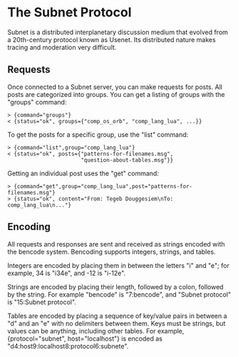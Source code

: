# The Subnet Protocol

Subnet is a distributed interplanetary discussion medium that evolved
from a 20th-century protocol known as Usenet. Its distributed nature
makes tracing and moderation very difficult.

## Requests

Once connected to a Subnet server, you can make requests for
posts. All posts are categorized into groups. You can get a listing of
groups with the "groups" command:

    > {command="groups"}
    < {status="ok", groups={"comp_os_orb", "comp_lang_lua", ...}}

To get the posts for a specific group, use the "list" command:

    > {command="list",group="comp_lang_lua"}
    < {status="ok", posts={"patterns-for-filenames.msg",
                           "question-about-tables.msg"}}

Getting an individual post uses the "get" command:

    > {command="get",group="comp_lang_lua",post="patterns-for-filenames.msg"}
    > {status="ok", content="From: Tegeb Douggesiem\nTo: comp_lang_lua\n..."}

## Encoding

All requests and responses are sent and received as strings encoded
with the bencode system. Bencoding supports integers, strings, and
tables.

Integers are encoded by placing them in between the letters "i" and
"e"; for example, 34 is "i34e", and -12 is "i-12e".

Strings are encoded by placing their length, followed by a colon,
followed by the string. For example "bencode" is "7:bencode", and
"Subnet protocol" is "15:Subnet protocol".

Tables are encoded by placing a sequence of key/value pairs in between
a "d" and an "e" with no delimiters between them. Keys must be
strings, but values can be anything, including other tables. For
example, {protocol="subnet", host="localhost"} is encoded as
"d4:host9:localhost8:protocol6:subnete".
